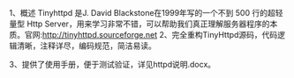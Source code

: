 1、概述
Tinyhttpd 是J. David Blackstone在1999年写的一个不到 500 行的超轻量型 Http Server，用来学习非常不错，可以帮助我们真正理解服务器程序的本质。官网:http://tinyhttpd.sourceforge.net
2、完全重构TinyHttpd源码，代码逻辑清晰，注释详尽，编码规范，简洁易读。
 
3、提供了使用手册，便于测试验证，详见httpd说明.docx。

 


